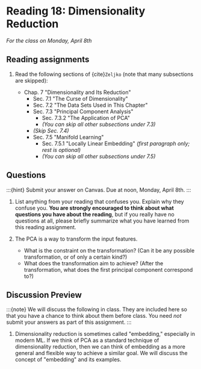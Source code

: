 # Reading 18: Dimensionality Reduction

*For the class on Monday, April 8th*

## Reading assignments

1. Read the following sections of {cite}`Zeljko` (note that many subsections are skipped):

   - Chap. 7 "Dimensionality and Its Reduction"
      - Sec. 7.1 "The Curse of Dimensionality"
      - Sec. 7.2 "The Data Sets Used in This Chapter"
      - Sec. 7.3 "Principal Component Analysis"
         - Sec. 7.3.2 "The Application of PCA"
         - *(You can skip all other subsections under 7.3)*
      - *(Skip Sec. 7.4)*
      - Sec. 7.5 "Manifold Learning"
         - Sec. 7.5.1 "Locally Linear Embedding" *(first paragraph only; rest is optional)*
         - *(You can skip all other subsections under 7.5)*


## Questions

:::{hint}
Submit your answer on Canvas. Due at noon, Monday, April 8th.
:::

1. List anything from your reading that confuses you. Explain why they confuse you.
   **You are strongly encouraged to think about what questions you have about the reading**,
   but if you really have no questions at all,
   please briefly summarize what you have learned from this reading assignment.

2. The PCA is a way to transform the input features.
   - What is the constraint on the transformation? (Can it be any possible transformation, or of only a certain kind?)
   - What does the transformation aim to achieve? (After the transformation, what does the first principal component correspond to?)


## Discussion Preview

:::{note}
We will discuss the following in class. They are included here so that you have a chance to think about them before class.
You need _not_ submit your answers as part of this assignment.
:::

1. Dimensionality reduction is sometimes called "embedding," especially in modern ML.
   If we think of PCA as a standard technique of dimensionality reduction,
   then we can think of embedding as a more general and flexible way to achieve a similar goal.
   We will discuss the concept of "embedding" and its examples.
